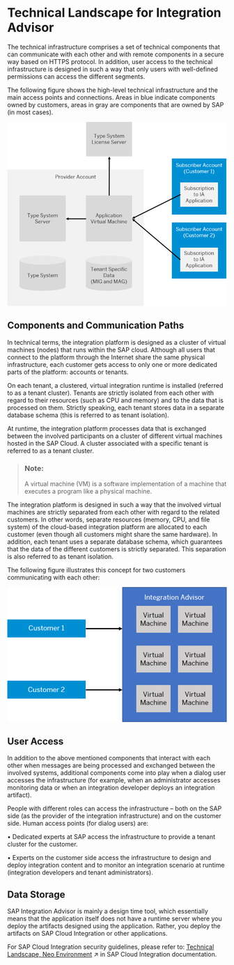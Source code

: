<!-- loio4e30818064ea4df5b6255347f46f845c -->

# Technical Landscape for Integration Advisor

The technical infrastructure comprises a set of technical components that can communicate with each other and with remote components in a secure way based on HTTPS protocol. In addition, user access to the technical infrastructure is designed in such a way that only users with well-defined permissions can access the different segments.

The following figure shows the high-level technical infrastructure and the main access points and connections. Areas in blue indicate components owned by customers, areas in gray are components that are owned by SAP \(in most cases\).

![](images/ICA-Security-Technical-Landscape_a088b05.png)



<a name="loio4e30818064ea4df5b6255347f46f845c__section_ank_p5s_ngb"/>

## Components and Communication Paths

In technical terms, the integration platform is designed as a cluster of virtual machines \(nodes\) that runs within the SAP cloud. Although all users that connect to the platform through the Internet share the same physical infrastructure, each customer gets access to only one or more dedicated parts of the platform: accounts or tenants.

On each tenant, a clustered, virtual integration runtime is installed \(referred to as a tenant cluster\). Tenants are strictly isolated from each other with regard to their resources \(such as CPU and memory\) and to the data that is processed on them. Strictly speaking, each tenant stores data in a separate database schema \(this is referred to as tenant isolation\).

At runtime, the integration platform processes data that is exchanged between the involved participants on a cluster of different virtual machines hosted in the SAP Cloud. A cluster associated with a specific tenant is referred to as a tenant cluster.

> ### Note:  
> A virtual machine \(VM\) is a software implementation of a machine that executes a program like a physical machine.

The integration platform is designed in such a way that the involved virtual machines are strictly separated from each other with regard to the related customers. In other words, separate resources \(memory, CPU, and file system\) of the cloud-based integration platform are allocated to each customer \(even though all customers might share the same hardware\). In addition, each tenant uses a separate database schema, which guarantees that the data of the different customers is strictly separated. This separation is also referred to as tenant isolation.

The following figure illustrates this concept for two customers communicating with each other:

![](images/ICA-Security-Tenant-Diagram_bcb6fca.png)



<a name="loio4e30818064ea4df5b6255347f46f845c__section_kzs_2xs_ngb"/>

## User Access

In addition to the above mentioned components that interact with each other when messages are being processed and exchanged between the involved systems, additional components come into play when a dialog user accesses the infrastructure \(for example, when an administrator accesses monitoring data or when an integration developer deploys an integration artifact\).

People with different roles can access the infrastructure – both on the SAP side \(as the provider of the integration infrastructure\) and on the customer side. Human access points \(for dialog users\) are:

• Dedicated experts at SAP access the infrastructure to provide a tenant cluster for the customer.

• Experts on the customer side access the infrastructure to design and deploy integration content and to monitor an integration scenario at runtime \(integration developers and tenant administrators\).



<a name="loio4e30818064ea4df5b6255347f46f845c__section_kc3_kct_ngb"/>

## Data Storage

SAP Integration Advisor is mainly a design time tool, which essentially means that the application itself does not have a runtime server where you deploy the artifacts designed using the application. Rather, you deploy the artifacts on SAP Cloud Integration or other applications.

For SAP Cloud Integration security guidelines, please refer to: [Technical Landscape, Neo Environment](https://help.sap.com/viewer/368c481cd6954bdfa5d0435479fd4eaf/Cloud/en-US/7fec71dcde4b42e68503d5aa6657f602.html "The technical infrastructure comprises a set of technical components that can communicate with each other and with remote components in a secure way based on certain protocols such as HTTPS or SFTP, for example. In addition, user access to the technical infrastructure is designed in such a way that only users with well-defined permissions can access the different segments.") :arrow_upper_right: in SAP Cloud Integration documentation.

